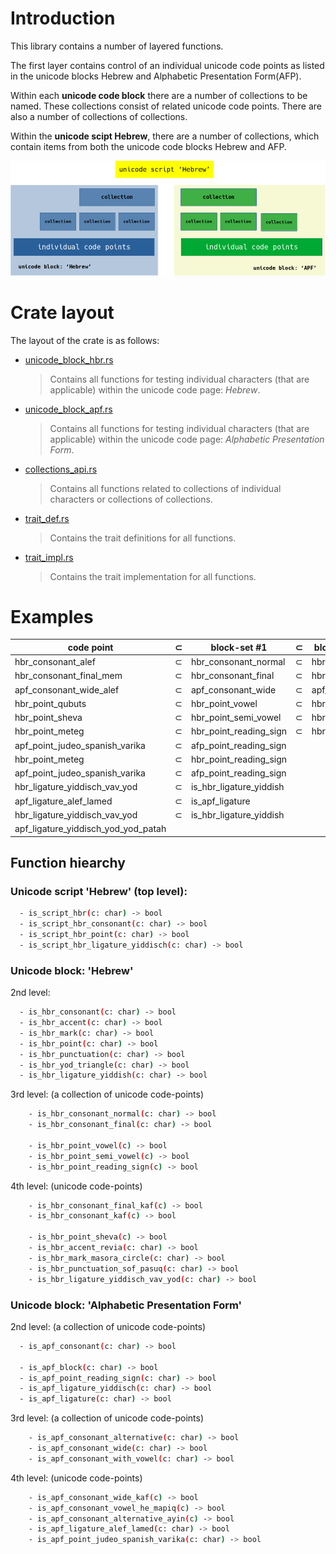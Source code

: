 # Introduction

This library contains a number of layered functions.


The first layer contains control of an individual unicode code points as listed in the unicode blocks Hebrew and Alphabetic Presentation Form(AFP).


Within each **unicode code block** there are a number of collections to be named. These collections consist of related unicode code points.  There are also a number of collections of collections.


Within the **unicode scipt Hebrew**, there are a number of collections, which contain items from both the unicode code blocks Hebrew and AFP.

![Code Coverage](doc/images/architecture.png)

# Crate layout

The layout of the crate is as follows:

- [unicode_block_hbr.rs](src/unicode_block_hbr.rs)
  
  > Contains all functions for testing individual characters (that are applicable) within the unicode code page: *Hebrew*.

- [unicode_block_apf.rs](src/unicode_block_apf.rs)
  
  > Contains all functions for testing individual characters (that are applicable) within the unicode code page: *Alphabetic Presentation Form*.

- [collections_api.rs](src/collections_api.rs)
  
  > Contains all functions related to collections of individual characters or collections of collections.

- [trait_def.rs](src/trait_def.rs)
  
  > Contains the trait definitions for all functions.

- [trait_impl.rs](src/trait_impl.rs)
   
  > Contains the trait implementation for all functions.
 
 
# Examples

| code point                     | ⊂ | block-set #1         | ⊂ | block-set #2| ⊂ |script - set #1        |
| ------------------------------ | - | ------------------------- | - | -----------------| - | -------------------- |
| hbr_consonant_alef             | ⊂ | hbr_consonant_normal      | ⊂ | hbr_consonant   | ⊂ | script_hbr_consonant |
| hbr_consonant_final_mem        | ⊂ | hbr_consonant_final       | ⊂ | hbr_consonant   | ⊂ | script_hbr_consonant |
| apf_consonant_wide_alef        | ⊂ | apf_consonant_wide        | ⊂ | apf_consonant   | ⊂ | script_hbr_consonant |
| hbr_point_qubuts               | ⊂ | hbr_point_vowel           | ⊂ | hbr_point       | ⊂ | script_hbr_point |
| hbr_point_sheva                | ⊂ | hbr_point_semi_vowel      | ⊂ | hbr_point       | ⊂ | script_hbr_point |
| hbr_point_meteg                | ⊂ | hbr_point_reading_sign    | ⊂ | hbr_point       | ⊂ | script_hbr_point |
| apf_point_judeo_spanish_varika | ⊂ | afp_point_reading_sign    |   |                 | ⊂ | script_hbr_point |
| hbr_point_meteg                | ⊂ | hbr_point_reading_sign    |   |                 | ⊂ | script_hbr_point_reading_sign |
| apf_point_judeo_spanish_varika | ⊂ | afp_point_reading_sign    |   |                 | ⊂ | script_hbr_point_reading_sign |
| hbr_ligature_yiddisch_vav_yod  | ⊂ | is_hbr_ligature_yiddish   |   |                 | ⊂ | script_hbr_ligature |
| apf_ligature_alef_lamed        | ⊂ | is_apf_ligature           |   |                 | ⊂ | script_hbr_ligature |
| hbr_ligature_yiddisch_vav_yod  | ⊂ | is_hbr_ligature_yiddish   |   |                 | ⊂ | is_script_hbr_ligature_yiddisch |
| apf_ligature_yiddisch_yod_yod_patah |   |                      |   |                 | ⊂ | is_script_hbr_ligature_yiddisch |


## Function hiearchy

### Unicode script 'Hebrew' (top level):

``` sh
  - is_script_hbr(c: char) -> bool
  - is_script_hbr_consonant(c: char) -> bool
  - is_script_hbr_point(c: char) -> bool
  - is_script_hbr_ligature_yiddisch(c: char) -> bool
```

### Unicode block: 'Hebrew' 

2nd level:
``` sh
  - is_hbr_consonant(c: char) -> bool
  - is_hbr_accent(c: char) -> bool
  - is_hbr_mark(c: char) -> bool
  - is_hbr_point(c: char) -> bool
  - is_hbr_punctuation(c: char) -> bool
  - is_hbr_yod_triangle(c: char) -> bool
  - is_hbr_ligature_yiddish(c: char) -> bool
```

3rd level: (a collection of unicode code-points)
``` sh
    - is_hbr_consonant_normal(c: char) -> bool
    - is_hbr_consonant_final(c: char) -> bool

    - is_hbr_point_vowel(c) -> bool
    - is_hbr_point_semi_vowel(c) -> bool
    - is_hbr_point_reading_sign(c) -> bool
```

4th level: (unicode code-points)
``` sh
    - is_hbr_consonant_final_kaf(c) -> bool
    - is_hbr_consonant_kaf(c) -> bool

    - is_hbr_point_sheva(c) -> bool
    - is_hbr_accent_revia(c: char) -> bool
    - is_hbr_mark_masora_circle(c: char) -> bool
    - is_hbr_punctuation_sof_pasuq(c: char) -> bool
    - is_hbr_ligature_yiddisch_vav_yod(c: char) -> bool
```
### Unicode block: 'Alphabetic Presentation Form'

2nd level:  (a collection of unicode code-points)
``` sh
  - is_apf_consonant(c: char) -> bool

  - is_apf_block(c: char) -> bool
  - is_apf_point_reading_sign(c: char) -> bool
  - is_apf_ligature_yiddisch(c: char) -> bool
  - is_apf_ligature(c: char) -> bool
```

3rd level: (a collection of unicode code-points)
``` sh
    - is_apf_consonant_alternative(c: char) -> bool
    - is_apf_consonant_wide(c: char) -> bool
    - is_apf_consonant_with_vowel(c: char) -> bool
```

4th level: (unicode code-points)
``` sh
    - is_apf_consonant_wide_kaf(c) -> bool
    - is_apf_consonant_vowel_he_mapiq(c) -> bool
    - is_apf_consonant_alternative_ayin(c) -> bool
    - is_apf_ligature_alef_lamed(c: char) -> bool
    - is_apf_point_judeo_spanish_varika(c: char) -> bool
```
